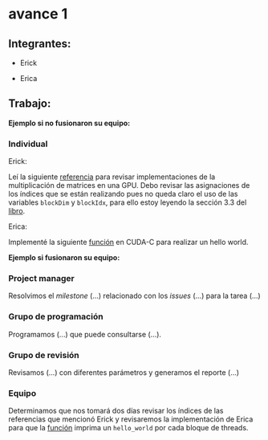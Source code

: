 # avance 1

## Integrantes:

* Erick

* Erica

## Trabajo: 

**Ejemplo si no fusionaron su equipo:**

### Individual

Erick: 

Leí la siguiente [referencia](http://docs.nvidia.com/cuda/cuda-c-programming-guide/#axzz4cvQxAHMZ) para revisar implementaciones de la multiplicación de matrices en una GPU. Debo revisar las asignaciones de los índices que se están realizando pues no queda claro el uso de las variables `blockDim` y `blockIdx`, para ello estoy leyendo la sección 3.3 del [libro](http://www.hds.bme.hu/~fhegedus/C++/programming_massively_parallel_processors.pdf).

Erica:

Implementé la siguiente [función](codigo/funcion_imprime_hello_world_cuda.cu) en CUDA-C para realizar un hello world.


**Ejemplo si fusionaron su equipo:**


### Project manager

Resolvimos el *milestone* (...) relacionado con los *issues* (...) para la tarea (...)

### Grupo de programación

Programamos (...) que puede consultarse (...).

### Grupo de revisión

Revisamos (...) con diferentes parámetros y generamos el reporte (...)



### Equipo

Determinamos que nos tomará dos días revisar los índices de las referencias que mencionó Erick y revisaremos la implementación de Erica para que la [función](codigo/funcion_imprime_hello_world_cuda.cu) imprima un `hello_world` por cada bloque de threads.





